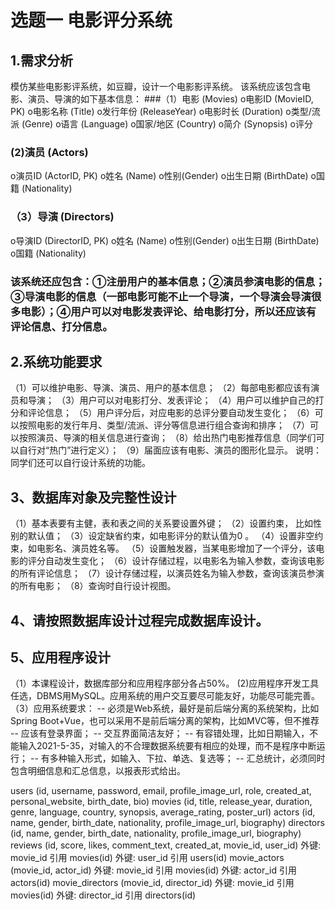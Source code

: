 # 选题一  电影评分系统
## 1.需求分析
模仿某些电影影评系统，如豆瓣，设计一个电影影评系统。
该系统应该包含电影、演员、导演的如下基本信息：
###（1）电影 (Movies)
o电影ID (MovieID, PK)
o电影名称 (Title)
o发行年份 (ReleaseYear)
o电影时长 (Duration)
o类型/流派 (Genre)
o语言 (Language)
o国家/地区 (Country)
o简介 (Synopsis)
o评分
### (2)演员 (Actors)
o演员ID (ActorID, PK)
o姓名 (Name)
o性别(Gender)
o出生日期 (BirthDate)
o国籍 (Nationality)
### （3）导演 (Directors)
o导演ID (DirectorID, PK)
o姓名 (Name)
o性别(Gender)
o出生日期 (BirthDate)
o国籍 (Nationality)
### 该系统还应包含：①注册用户的基本信息；②演员参演电影的信息；③导演电影的信息（一部电影可能不止一个导演，一个导演会导演很多电影）；④用户可以对电影发表评论、给电影打分，所以还应该有评论信息、打分信息。
## 2.系统功能要求
（1）可以维护电影、导演、演员、用户的基本信息；
（2）每部电影都应该有演员和导演；
（3）用户可以对电影打分、发表评论；
（4）用户可以维护自己的打分和评论信息；
（5）用户评分后，对应电影的总评分要自动发生变化；
（6）可以按照电影的发行年月、类型/流派、评分等信息进行组合查询和排序；
（7）可以按照演员、导演的相关信息进行查询；
（8）给出热门电影推荐信息（同学们可以自行对“热门”进行定义）；
（9）届面应该有电影、演员的图形化显示。
说明：同学们还可以自行设计系统的功能。
## 3、数据库对象及完整性设计
（1）基本表要有主健，表和表之间的关系要设置外键；
（2）设置约束， 比如性别的默认值；
（3）设定缺省约束，如电影评分的默认值为0 。
（4）设置非空约束，如电影名、演员姓名等。
（5）设置触发器，当某电影增加了一个评分，该电影的评分自动发生变化；
（6）设计存储过程，以电影名为输入参数，查询该电影的所有评论信息；
（7）设计存储过程，以演员姓名为输入参数，查询该演员参演的所有电影；
（8）查询时自行设计视图。
## 4、请按照数据库设计过程完成数据库设计。
## 5、应用程序设计
 （1）本课程设计，数据库部分和应用程序部分各占50%。
(2)应用程序开发工具任选，DBMS用MySQL。应用系统的用户交互要尽可能友好，功能尽可能完善。
（3）应用系统要求：
-- 必须是Web系统，最好是前后端分离的系统架构，比如Spring Boot+Vue，也可以采用不是前后端分离的架构，比如MVC等，但不推荐
-- 应该有登录界面；
-- 交互界面简洁友好；
-- 有容错处理，比如日期输入，不能输入2021-5-35，对输入的不合理数据系统要有相应的处理，而不是程序中断运行；
-- 有多种输入形式，如输入、下拉、单选、复选等；
-- 汇总统计，必须同时包含明细信息和汇总信息，以报表形式给出。


users (id, username, password, email, profile_image_url, role, created_at, personal_website, birth_date, bio)
movies (id, title, release_year, duration, genre, language, country, synopsis, average_rating, poster_url)
actors (id, name, gender, birth_date, nationality, profile_image_url, biography)
directors (id, name, gender, birth_date, nationality, profile_image_url, biography)
reviews (id, score, likes, comment_text, created_at, movie_id, user_id)
外键: movie_id 引用 movies(id)
外键: user_id 引用 users(id)
movie_actors (movie_id, actor_id)
外键: movie_id 引用 movies(id)
外键: actor_id 引用 actors(id)
movie_directors (movie_id, director_id)
外键: movie_id 引用 movies(id)
外键: director_id 引用 directors(id)